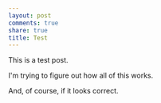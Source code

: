 ```yaml
---
layout: post
comments: true
share: true
title: Test
---
```


This is a test post.

I'm trying to figure out how all of this works.

And, of course, if it looks correct.